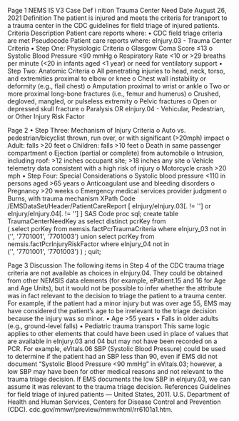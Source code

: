 

 
Page 1 
NEMS IS V3  Case Def i nition 
Trauma Center Need 
Date 
August 26, 2021 
Definition 
The patient is injured and meets the criteria for transport to a trauma center in the CDC guidelines for 
field triage of injured patients. 
Criteria Description 
Patient care reports where: 
• CDC field triage criteria are met 
Pseudocode 
Patient care reports where: 
eInjury.03 - Trauma Center Criteria 
• Step One: Physiologic Criteria 
o Glasgow Coma Score ≤13 
o Systolic Blood Pressure <90 mmHg 
o Respiratory Rate <10 or >29 breaths per minute (<20 in infants aged <1 year) or need for 
ventilatory support 
• Step Two: Anatomic Criteria 
o All penetrating injuries to head, neck, torso, and extremities proximal to elbow or knee 
o Chest wall instability or deformity (e.g., flail chest) 
o Amputation proximal to wrist or ankle 
o Two or more proximal long-bone fractures (i.e., femur and humerus) 
o Crushed, degloved, mangled, or pulseless extremity 
o Pelvic fractures 
o Open or depressed skull fracture 
o Paralysis 
OR 
eInjury.04 - Vehicular, Pedestrian, or Other Injury Risk Factor 

 
Page 2 
• Step Three: Mechanism of Injury Criteria 
o Auto vs. pedestrian/bicyclist thrown, run over, or with significant (>20mph) impact 
o Adult: falls >20 feet 
o Children: falls >10 feet 
o Death in same passenger compartment 
o Ejection (partial or complete) from automobile 
o Intrusion, including roof: >12 inches occupant site; >18 inches any site 
o Vehicle telemetry data consistent with a high risk of injury 
o Motorcycle crash >20 mph 
• Step Four: Special Considerations 
o Systolic blood pressure <110 in persons aged >65 years 
o Anticoagulant use and bleeding disorders 
o Pregnancy >20 weeks 
o Emergency medical services provider judgment 
o Burns, with trauma mechanism 
XPath Code 
/EMSDataSet/Header/PatientCareReport 
  [ 
    eInjury/eInjury.03[. != ''] 
    or 
    eInjury/eInjury.04[. != ''] 
  ] 
SAS Code 
proc sql; 
  create table TraumaCenterNeedKey as 
  select distinct pcrKey from   
    ( 
      select pcrKey from nemsis.factPcrTraumaCriteria where eInjury_03 not in  
        ('', '7701001', '7701003') 
      union 
      select pcrKey from nemsis.factPcrInjuryRiskFactor where eInjury_04  not in  
        ('', '7701001', '7701003') 
    ) 
  ; 
quit; 

 
Page 3 
Discussion 
The following items in Step 4 of the CDC trauma triage criteria are not available as choices in eInjury.04. 
They could be obtained from other NEMSIS data elements (for example, ePatient.15 and 16 for Age and 
Age Units), but it would not be possible to infer whether the attribute was in fact relevant to the 
decision to triage the patient to a trauma center. For example, if the patient had a minor injury but was 
over age 55, EMS may have considered the patient’s age to be irrelevant to the triage decision because 
the injury was so minor. 
• Age >55 years 
• Falls in older adults (e.g., ground-level falls) 
• Pediatric trauma transport 
This same logic applies to other elements that could have been used in place of values that are available 
in eInjury.03 and 04 but may not have been recorded on a PCR. For example, eVitals.06 SBP (Systolic 
Blood Pressure) could be used to determine if the patient had an SBP less than 90, even if EMS did not 
document “Systolic Blood Pressure <90 mmHg” in eVitals.03; however, a low SBP may have been for 
other medical reasons and not relevant to the trauma triage decision. If EMS documents the low SBP in 
eInjury.03, we can assume it was relevant to the trauma triage decision. 
References 
Guidelines for field triage of injured patients — United States, 2011. U.S. Department of Health and 
Human Services, Centers for Disease Control and Prevention (CDC). 
cdc.gov/mmwr/preview/mmwrhtml/rr6101a1.htm. 